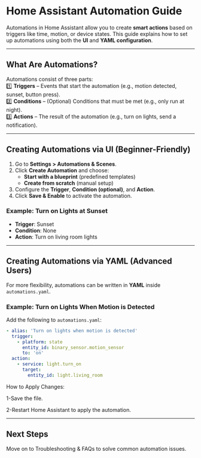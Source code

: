 # Home Assistant Automation Guide  

Automations in Home Assistant allow you to create **smart actions** based on triggers like time, motion, or device states. This guide explains how to set up automations using both the **UI** and **YAML configuration**.  

---

##  What Are Automations?  

Automations consist of three parts:  
1️⃣ **Triggers** – Events that start the automation (e.g., motion detected, sunset, button press).  
2️⃣ **Conditions** – (Optional) Conditions that must be met (e.g., only run at night).  
3️⃣ **Actions** – The result of the automation (e.g., turn on lights, send a notification).  

---

##  Creating Automations via UI (Beginner-Friendly)  

1. Go to **Settings > Automations & Scenes**.  
2. Click **Create Automation** and choose:  
   - **Start with a blueprint** (predefined templates)  
   - **Create from scratch** (manual setup)  
3. Configure the **Trigger**, **Condition (optional)**, and **Action**.  
4. Click **Save & Enable** to activate the automation.  

### **Example: Turn on Lights at Sunset**  
- **Trigger**: Sunset  
- **Condition**: None  
- **Action**: Turn on living room lights  

---

##  Creating Automations via YAML (Advanced Users)  

For more flexibility, automations can be written in **YAML** inside `automations.yaml`.  

### **Example: Turn on Lights When Motion is Detected**  
Add the following to `automations.yaml`:  

```yaml
- alias: 'Turn on lights when motion is detected'
  trigger:
    - platform: state
      entity_id: binary_sensor.motion_sensor
      to: 'on'
  action:
    - service: light.turn_on
      target:
        entity_id: light.living_room
```

How to Apply Changes:

1-Save the file.

2-Restart Home Assistant to apply the automation.

---

##  Next Steps
Move on to Troubleshooting & FAQs to solve common automation issues.
